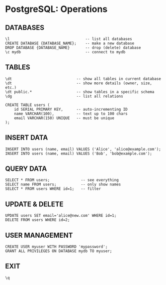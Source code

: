 # PostgreSQL: Operations
## DATABASES
```postgresql
\l                                  -- list all databases
CREATE DATABASE {DATABASE_NAME};    -- make a new database
DROP DATABASE {DATABASE_NAME}       -- drop (delete) database
\c mydb                             -- connect to mydb
```

## TABLES
```postgresql
\dt                             -- show all tables in current database
\dt                             -- show more details (owner, size, etc.)
\dt public.*                    -- show tables in a specific schema
\dg                             -- list all relations

CREATE TABLE users (
    id SERIAL PRIMARY KEY,      -- auto-incrementing ID
    name VARCHAR(100),          -- text up to 100 chars
    email VARCHAR(150) UNIQUE   -- must be unique
);
```

## INSERT DATA
```postgresql
INSERT INTO users (name, email) VALUES ('Alice', 'alice@example.com');
INSERT INTO users (name, email) VALUES ('Bob', 'bob@example.com');
```

## QUERY DATA
```postgresql
SELECT * FROM users;              -- see everything
SELECT name FROM users;           -- only show names
SELECT * FROM users WHERE id=1;   -- filter
```

## UPDATE & DELETE
```postgresql
UPDATE users SET email='alice@new.com' WHERE id=1;
DELETE FROM users WHERE id=2;
```

## USER MANAGEMENT
```postgresql
CREATE USER myuser WITH PASSWORD 'mypassword';
GRANT ALL PRIVILEGES ON DATABASE mydb TO myuser;
```

## EXIT
```postgresql
\q
```